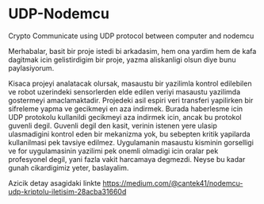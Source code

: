 # UDP-Nodemcu
Crypto Communicate using UDP protocol between computer and nodemcu


Merhabalar, basit bir proje istedi bi arkadasim, hem ona yardim hem de kafa dagitmak icin gelistirdigim bir proje, yazma aliskanligi olsun diye bunu paylasiyorum.

Kisaca projeyi analatacak olursak, masaustu bir yazilimla kontrol edilebilen ve robot uzerindeki sensorlerden elde edilen veriyi masaustu yazilimda gostermeyi amaclamaktadir. Projedeki asil espiri veri transferi yapilirken bir sifreleme yapma ve gecikmeyi en aza indirmek. Burada haberlesme icin UDP protokolu kullanildi gecikmeyi aza indirmek icin, ancak bu protokol guvenli degil. Guvenli degil den kasit, verinin istenen yere ulasip ulasmadigini kontrol eden bir mekanizma yok, bu sebepten kritik yapilarda kullanilmasi pek tavsiye edilmez. Uygulamanin masaustu kisminin gorselligi ve for uygulamasinin yazilimi pek onemli olmadigi icin oralar pek profesyonel degil, yani fazla vakit harcamaya degmezdi. Neyse bu kadar gunah cikardigimiz yeter, baslayalim.

Azicik detay asagidaki linkte 
https://medium.com/@cantek41/nodemcu-udp-kriptolu-iletisim-28acba31660d
